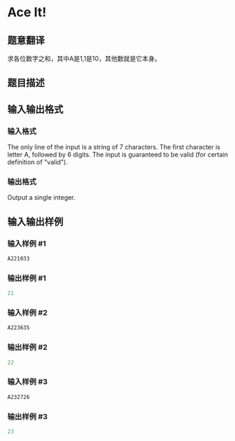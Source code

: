 # Ace It!

## 题意翻译

求各位数字之和，其中A是1,1是10，其他数就是它本身。

## 题目描述

## 输入输出格式

### 输入格式

The only line of the input is a string of 7 characters. The first character is letter A, followed by 6 digits. The input is guaranteed to be valid (for certain definition of "valid").

### 输出格式

Output a single integer.

## 输入输出样例

### 输入样例 #1

```cpp
A221033

```
### 输出样例 #1

```cpp
21

```
### 输入样例 #2

```cpp
A223635

```
### 输出样例 #2

```cpp
22

```
### 输入样例 #3

```cpp
A232726

```
### 输出样例 #3

```cpp
23

```
